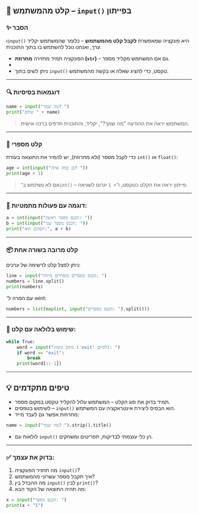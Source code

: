 ## 📘 קלט מהמשתמש – `input()` בפייתון

### ✨ הסבר

ו`input()` היא פונקציה שמאפשרת **לקבל קלט מהמשתמש** – כלומר שהמשתמש יקליד ערך, ואנחנו נוכל להשתמש בו בתוך התוכנית.


* הפונקציה תמיד מחזירה **מחרוזת (`str`)** – גם אם המשתמש מקליד מספר.
* 
* ניתן לשים בתוך `input()` טקסט, כדי להציג שאלה או בקשה מהמשתמש.

---

### 🔍 דוגמאות בסיסיות

```python
name = input("מה שמך? ")
print("שלום " + name)
```

> המשתמש יראה את ההודעה "מה שמך?", יקליד, והתוכנית תדפיס ברכה אישית.

---

### 🔢 קלט מספרי

כדי לקבל מספר (ולא מחרוזת), יש להמיר את התוצאה בעזרת `int()` או `float()`:

```python
age = int(input("בן כמה אתה? "))
print(age + 1)
```

> אם לא נשתמש ב־`int()` – פייתון יראה את הקלט כטקסט, ו־`+ 1` יגרום לשגיאה.

---

### 🧠 דוגמה עם פעולות מתמטיות:

```python
a = int(input("הכנס מספר ראשון: "))
b = int(input("הכנס מספר שני: "))
print("הסכום הוא:", a + b)
```

---

### 📦 קלט מרובה בשורה אחת

ניתן לפצל קלט לרשימה של ערכים:

```python
line = input("הכנס מספרים מופרדים ברווח: ")
numbers = line.split()
print(numbers)
```

או עם המרה ל־int:

```python
numbers = list(map(int, input("הכנס מספרים: ").split()))
```

---

### 🔄 שימוש בלולאה עם קלט:

```python
while True:
    word = input("כתוב משהו ('exit' לסיום): ")
    if word == "exit":
        break
    print(word[::-1])
```

---

## 💡 טיפים מתקדמים

* תמיד בדוק את סוג הקלט – המשתמש עלול להקליד טקסט במקום מספר.
* לשימוש בטפסים – `input()` הוא הבסיס ליצירת אינטראקציה עם המשתמש.
* מחרוזות אפשר גם לעבד מייד:

```python
name = input("מה שמך? ").strip().title()
```

* לולאות עם `input()` הן כלי עוצמתי לבדיקות, תפריטים ומשחקים.

---

### ✅ בדוק את עצמך:

1. מה תחזיר הפונקציה `input()`?
2. איך תקבל מספר עשרוני מהמשתמש?
3. מה ההבדל בין `input()` לבין `print()`?
4. מה תהיה התוצאה של הקוד הבא:

```python
x = input("הכנס מספר: ")
print(x + "1")
```

